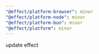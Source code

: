 ```yaml
---
"@effect/platform-browser": minor
"@effect/platform-node": minor
"@effect/platform-bun": minor
"@effect/platform": minor
---
```


update effect
